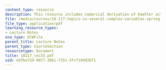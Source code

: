 ```yaml
---
content_type: resource
description: This resource includes numerical derivation of Kaehler action.
file: /media/courses/18-117-topics-in-several-complex-variables-spring-2005/ebfbe72d907730b173515fcf19dd2bf1_18117_lec33.pdf
file_type: application/pdf
learning_resource_types:
- Lecture Notes
ocw_type: OCWFile
parent_title: Lecture Notes
parent_type: CourseSection
resourcetype: Document
title: 18117_lec33.pdf
uid: ebfbe72d-9077-30b1-7351-5fcf19dd2bf1
---
```

